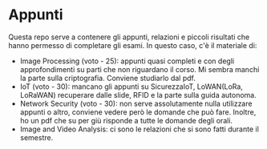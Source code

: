 # Appunti
Questa repo serve a contenere gli appunti, relazioni e piccoli risultati che hanno permesso di completare gli esami.
In questo caso, c'è il materiale di:
- Image Processing (voto - 25): appunti quasi completi e con degli approfondimenti su parti che non riguardano il corso. Mi sembra manchi la parte sulla criptografia. Conviene studiarlo dal pdf.
- IoT (voto - 30): mancano gli appunti su SicurezzaIoT, LoWAN(LoRa, LoRaWAN) recuperare dalle slide, RFID e la parte sulla guida autonoma.
- Network Security (voto - 30): non serve assolutamente nulla utilizzare appunti o altro, conviene vedere però le domande che può fare. Inoltre, ho un pdf che su per giù risponde a tutte le domande degli orali.
- Image and Video Analysis: ci sono le relazioni che si sono fatti durante il semestre.

